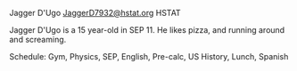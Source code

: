 Jagger D'Ugo
JaggerD7932@hstat.org
HSTAT

Jagger D'Ugo is a 15 year-old in SEP 11. He likes pizza, and running around and screaming.

Schedule:
    Gym,
    Physics,
    SEP,
    English,
    Pre-calc,
    US History,
    Lunch,
    Spanish
